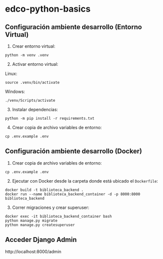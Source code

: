 # edco-python-basics

## Configuración ambiente desarrollo (Entorno Virtual)

1. Crear entorno virtual:

```
python -m venv .venv
```

2. Activar entorno virtual:

Linux:
```
source .venv/bin/activate
```

Windows:
```
./venv/Scripts/activate
```

3. Instalar dependencias:

```
python -m pip install -r requirements.txt
```

4. Crear copia de archivo variables de entorno:

```
cp .env.example .env
```

## Configuración ambiente desarrollo (Docker)
1. Crear copia de archivo variables de entorno:

```
cp .env.example .env
```

2. Ejecutar con Docker desde la carpeta donde está ubicado el `Dockerfile`:

```
docker build -t biblioteca_backend .
docker run --name biblioteca_backend_container -d -p 8000:8000 biblioteca_backend
```

3. Correr migraciones y crear superuser:
```
docker exec -it biblioteca_backend_container bash
python manage.py migrate
python manage.py createsuperuser
```


## Acceder Django Admin
http://localhost:8000/admin